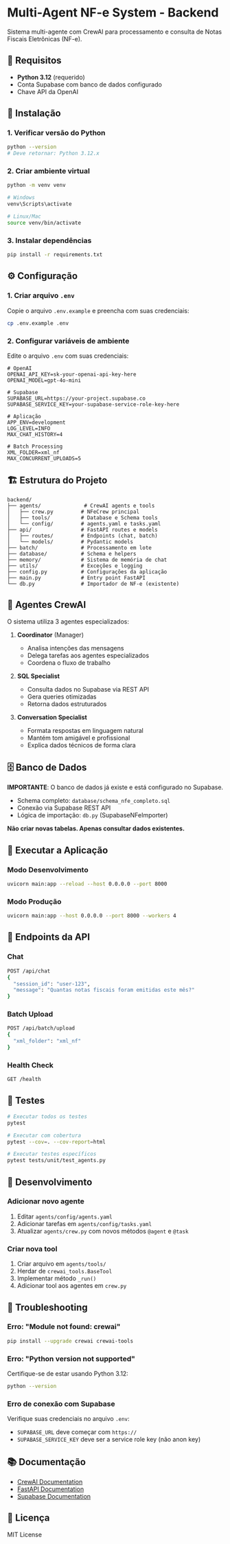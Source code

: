 # Multi-Agent NF-e System - Backend

Sistema multi-agente com CrewAI para processamento e consulta de Notas Fiscais Eletrônicas (NF-e).

## 🐍 Requisitos

- **Python 3.12** (requerido)
- Conta Supabase com banco de dados configurado
- Chave API da OpenAI

## 🚀 Instalação

### 1. Verificar versão do Python

```bash
python --version
# Deve retornar: Python 3.12.x
```

### 2. Criar ambiente virtual

```bash
python -m venv venv

# Windows
venv\Scripts\activate

# Linux/Mac
source venv/bin/activate
```

### 3. Instalar dependências

```bash
pip install -r requirements.txt
```

## ⚙️ Configuração

### 1. Criar arquivo `.env`

Copie o arquivo `.env.example` e preencha com suas credenciais:

```bash
cp .env.example .env
```

### 2. Configurar variáveis de ambiente

Edite o arquivo `.env` com suas credenciais:

```env
# OpenAI
OPENAI_API_KEY=sk-your-openai-api-key-here
OPENAI_MODEL=gpt-4o-mini

# Supabase
SUPABASE_URL=https://your-project.supabase.co
SUPABASE_SERVICE_KEY=your-supabase-service-role-key-here

# Aplicação
APP_ENV=development
LOG_LEVEL=INFO
MAX_CHAT_HISTORY=4

# Batch Processing
XML_FOLDER=xml_nf
MAX_CONCURRENT_UPLOADS=5
```

## 🏗️ Estrutura do Projeto

```
backend/
├── agents/              # CrewAI agents e tools
│   ├── crew.py         # NFeCrew principal
│   ├── tools/          # Database e Schema tools
│   └── config/         # agents.yaml e tasks.yaml
├── api/                # FastAPI routes e models
│   ├── routes/         # Endpoints (chat, batch)
│   └── models/         # Pydantic models
├── batch/              # Processamento em lote
├── database/           # Schema e helpers
├── memory/             # Sistema de memória de chat
├── utils/              # Exceções e logging
├── config.py           # Configurações da aplicação
├── main.py             # Entry point FastAPI
└── db.py               # Importador de NF-e (existente)
```

## 🤖 Agentes CrewAI

O sistema utiliza 3 agentes especializados:

1. **Coordinator** (Manager)
   - Analisa intenções das mensagens
   - Delega tarefas aos agentes especializados
   - Coordena o fluxo de trabalho

2. **SQL Specialist**
   - Consulta dados no Supabase via REST API
   - Gera queries otimizadas
   - Retorna dados estruturados

3. **Conversation Specialist**
   - Formata respostas em linguagem natural
   - Mantém tom amigável e profissional
   - Explica dados técnicos de forma clara

## 🗄️ Banco de Dados

**IMPORTANTE**: O banco de dados já existe e está configurado no Supabase.

- Schema completo: `database/schema_nfe_completo.sql`
- Conexão via Supabase REST API
- Lógica de importação: `db.py` (SupabaseNFeImporter)

**Não criar novas tabelas. Apenas consultar dados existentes.**

## 🚀 Executar a Aplicação

### Modo Desenvolvimento

```bash
uvicorn main:app --reload --host 0.0.0.0 --port 8000
```

### Modo Produção

```bash
uvicorn main:app --host 0.0.0.0 --port 8000 --workers 4
```

## 📡 Endpoints da API

### Chat

```bash
POST /api/chat
{
  "session_id": "user-123",
  "message": "Quantas notas fiscais foram emitidas este mês?"
}
```

### Batch Upload

```bash
POST /api/batch/upload
{
  "xml_folder": "xml_nf"
}
```

### Health Check

```bash
GET /health
```

## 🧪 Testes

```bash
# Executar todos os testes
pytest

# Executar com cobertura
pytest --cov=. --cov-report=html

# Executar testes específicos
pytest tests/unit/test_agents.py
```

## 📝 Desenvolvimento

### Adicionar novo agente

1. Editar `agents/config/agents.yaml`
2. Adicionar tarefas em `agents/config/tasks.yaml`
3. Atualizar `agents/crew.py` com novos métodos `@agent` e `@task`

### Criar nova tool

1. Criar arquivo em `agents/tools/`
2. Herdar de `crewai_tools.BaseTool`
3. Implementar método `_run()`
4. Adicionar tool aos agentes em `crew.py`

## 🐛 Troubleshooting

### Erro: "Module not found: crewai"

```bash
pip install --upgrade crewai crewai-tools
```

### Erro: "Python version not supported"

Certifique-se de estar usando Python 3.12:

```bash
python --version
```

### Erro de conexão com Supabase

Verifique suas credenciais no arquivo `.env`:
- `SUPABASE_URL` deve começar com `https://`
- `SUPABASE_SERVICE_KEY` deve ser a service role key (não anon key)

## 📚 Documentação

- [CrewAI Documentation](https://docs.crewai.com/)
- [FastAPI Documentation](https://fastapi.tiangolo.com/)
- [Supabase Documentation](https://supabase.com/docs)

## 📄 Licença

MIT License

